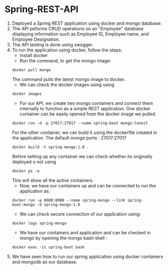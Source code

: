 # Spring-REST-API
1. Deployed a Spring REST application using docker and mongo database.
2. The API peforms CRUD operations on an "Employee" database displaying information such as Employee ID, Employee name, and Employee Designation.
3. The API testing is done using swagger.
4. To run the application using docker, follow the steps:
   - Install docker
   - Run the command, to get the mongo image: 
   ````docker
   docker pull mongo
   ````
   The command pulls the latest mongo image to docker.
   - We can check the docker images using using 
   ````docker
   docker images
   ````
   - For our API, we create two mongo containers and connect them internally to function as a simple REST application. One docker container can be easily opened from the docker image we pulled. 
   ````docker 
   docker run -d -p 27017:27017 --name spring-boot mongo:latest
   ````
   For the other container, we can build it using the dockerfile created in the application. The default mongo ports : 27017:27017
   ````docker
   docker build -t spring-mongo:1.0 .
   ````
   Before setting up any container we can check whether its originally deployed o not using
   ````docker
   docker ps -a
   ````
   This will show all the active containers.
   - Now, we have our containers up and can be connected to run the application as:
   ````docker
   docker run -p 8080:8080 --name spring-mongo --link spring-boot:mongo -d spring-mongo:1.0
   ````
   - We can check secure connection of our application using:
   ````docker
   docker logs spring-mongo
   ````
   - We have our containers and application and can be checked in mongo by opening the mongo bash shell :
   ````docker
   docker exec -it spring-boot bash
   ````
5. We have seen how to run our spring application using docker containers and mongodb as our database.
